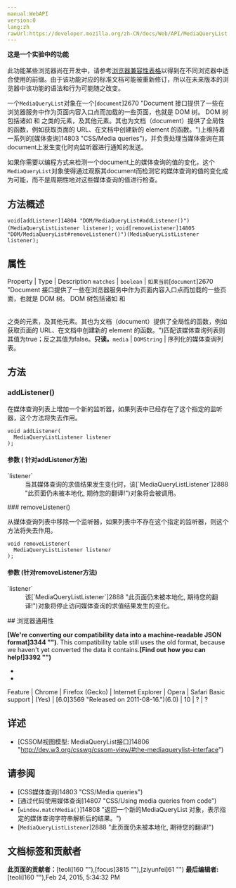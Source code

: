 ```yaml
---
manual:WebAPI
version:0
lang:zh
rawUrl:https://developer.mozilla.org/zh-CN/docs/Web/API/MediaQueryList
---
```






**这是一个实验中的功能**<br></br>此功能某些浏览器尚在开发中，请参考[浏览器兼容性表格](%2886#Browser_compatibility "")以得到在不同浏览器中适合使用的前缀。由于该功能对应的标准文档可能被重新修订，所以在未来版本的浏览器中该功能的语法和行为可能随之改变。





一个`MediaQueryList`对象在一个[`document`]2670 "Document 接口提供了一些在浏览器服务中作为页面内容入口点而加载的一些页面，也就是 DOM 树。 DOM 树包括诸如 <body> 和 <table> 之类的元素，及其他元素。其也为文档（document）提供了全局性的函数，例如获取页面的 URL、在文档中创建新的 element 的函数。")上维持着一系列的[媒体查询]14803 "CSS/Media queries")，并负责处理当媒体查询在其document上发生变化时向监听器进行通知的发送。



如果你需要以编程方式来检测一个document上的媒体查询的值的变化，这个`MediaQueryList`对象使得通过观察其document而检测它的媒体查询的值的变化成为可能，而不是周期性地对这些媒体查询的值进行检查。


## 方法概述<a name="Method_overview"></a>
`void[addListener]14804 "DOM/MediaQueryList#addListener()")(MediaQueryListListener listener);` 
`void[removeListener]14805 "DOM/MediaQueryList#removeListener()")(MediaQueryListListener listener);` 


## 属性<a name="Properties"></a>
Property | Type | Description 
`matches` | `boolean` | `如果当前`[`document`]2670 "Document 接口提供了一些在浏览器服务中作为页面内容入口点而加载的一些页面，也就是 DOM 树。 DOM 树包括诸如 <body> 和 <table> 之类的元素，及其他元素。其也为文档（document）提供了全局性的函数，例如获取页面的 URL、在文档中创建新的 element 的函数。")匹配该媒体查询列表则其值为true；反之其值为false。**只读。** 
`media` | `DOMString` | 序列化的媒体查询列表。 


## 方法<a name="Methods"></a>

### addListener()<a name="addListener()"></a>


在媒体查询列表上增加一个新的监听器，如果列表中已经存在了这个指定的监听器，这个方法将失去作用。


```
void addListener(
  MediaQueryListListener listener
);
```

#### 参数 ( 针对addListener方法)<a name="Parameter_(for_addListener_method)"></a>
<dl><dt>`listener`</dt><dd>当其媒体查询的求值结果发生变化时，该[`MediaQueryListListener`]2888 "此页面仍未被本地化, 期待您的翻译!")对象将会被调用。</dd></dl>
### removeListener()<a name="removeListener()"></a>


从媒体查询列表中移除一个监听器，如果列表中不存在这个指定的监听器，则这个方法将失去作用。


```
void removeListener(
  MediaQueryListListener listener
);
```

#### 参数 (针对removeListener方法)<a name="Parameter_(for_removeListener_method)"></a>
<dl><dt>`listener`</dt><dd>该[`MediaQueryListListener`]2888 "此页面仍未被本地化, 期待您的翻译!")对象将停止访问媒体查询的求值结果发生的变化。</dd></dl>
## 浏览器通用性<a name="Browser_compatibility"></a>


**[We&#39;re converting our compatibility data into a machine-readable JSON format]3344 "")**. This compatibility table still uses the old format, because we haven&#39;t yet converted the data it contains.**[Find out how you can help!]3392 "")**


* 
* 
Feature | Chrome | Firefox (Gecko) | Internet Explorer | Opera | Safari 
Basic support | (Yes) | [6.0]3569 "Released on 2011-08-16.")(6.0) | 10 | ? | ? 




## 详述<a name="Specification"></a>

* [CSSOM视图模型: MediaQueryList接口]14806 "http://dev.w3.org/csswg/cssom-view/#the-mediaquerylist-interface")

## 请参阅<a name="See_also"></a>

* [CSS媒体查询]14803 "CSS/Media queries")
* [通过代码使用媒体查询]14807 "CSS/Using media queries from code")
* [`window.matchMedia()`]14808 "返回一个新的MediaQueryList 对象，表示指定的媒体查询字符串解析后的结果。")
* [`MediaQueryListListener`]2888 "此页面仍未被本地化, 期待您的翻译!")



## 文档标签和贡献者
**此页面的贡献者：**[teoli]160 ""),[focus]3815 ""),[ziyunfei]61 "")
**最后编辑者:**[teoli]160 ""),<time>Feb 24, 2015, 5:34:32 PM</time>


